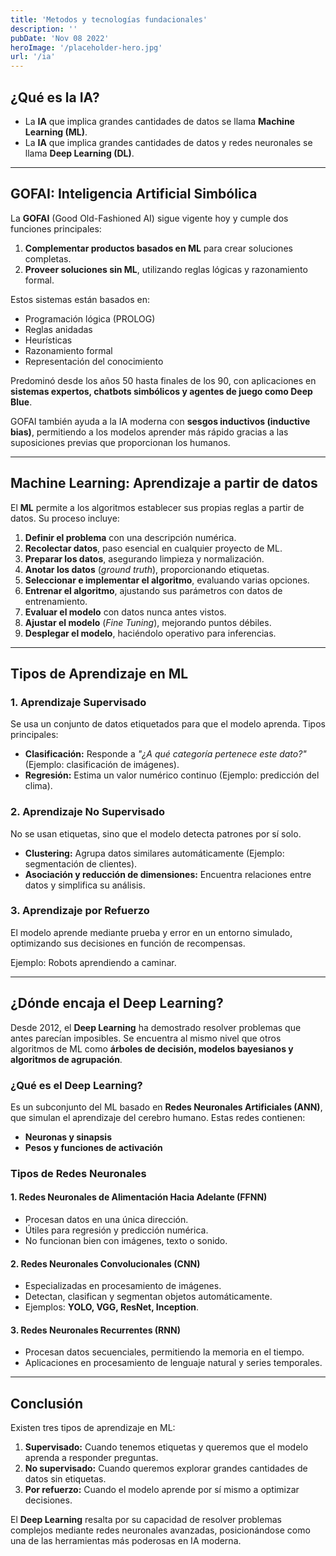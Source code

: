 ```yaml
---
title: 'Metodos y tecnologías fundacionales'
description: ''
pubDate: 'Nov 08 2022'
heroImage: '/placeholder-hero.jpg'
url: '/ia'
---
```


## ¿Qué es la IA?

- La **IA** que implica grandes cantidades de datos se llama **Machine Learning (ML)**.
- La **IA** que implica grandes cantidades de datos y redes neuronales se llama **Deep Learning (DL)**.

---

## GOFAI: Inteligencia Artificial Simbólica

La **GOFAI** (Good Old-Fashioned AI) sigue vigente hoy y cumple dos funciones principales:

1. **Complementar productos basados en ML** para crear soluciones completas.
2. **Proveer soluciones sin ML**, utilizando reglas lógicas y razonamiento formal.

Estos sistemas están basados en:

- Programación lógica (PROLOG)
- Reglas anidadas
- Heurísticas
- Razonamiento formal
- Representación del conocimiento

Predominó desde los años 50 hasta finales de los 90, con aplicaciones en **sistemas expertos, chatbots simbólicos y agentes de juego como Deep Blue**.

GOFAI también ayuda a la IA moderna con **sesgos inductivos (inductive bias)**, permitiendo a los modelos aprender más rápido gracias a las suposiciones previas que proporcionan los humanos.

---

## Machine Learning: Aprendizaje a partir de datos

El **ML** permite a los algoritmos establecer sus propias reglas a partir de datos. Su proceso incluye:

1. **Definir el problema** con una descripción numérica.
2. **Recolectar datos**, paso esencial en cualquier proyecto de ML.
3. **Preparar los datos**, asegurando limpieza y normalización.
4. **Anotar los datos** (_ground truth_), proporcionando etiquetas.
5. **Seleccionar e implementar el algoritmo**, evaluando varias opciones.
6. **Entrenar el algoritmo**, ajustando sus parámetros con datos de entrenamiento.
7. **Evaluar el modelo** con datos nunca antes vistos.
8. **Ajustar el modelo** (_Fine Tuning_), mejorando puntos débiles.
9. **Desplegar el modelo**, haciéndolo operativo para inferencias.

---

## Tipos de Aprendizaje en ML

### 1. Aprendizaje Supervisado

Se usa un conjunto de datos etiquetados para que el modelo aprenda. Tipos principales:

- **Clasificación:** Responde a _"¿A qué categoría pertenece este dato?"_ (Ejemplo: clasificación de imágenes).
- **Regresión:** Estima un valor numérico continuo (Ejemplo: predicción del clima).

### 2. Aprendizaje No Supervisado

No se usan etiquetas, sino que el modelo detecta patrones por sí solo.

- **Clustering:** Agrupa datos similares automáticamente (Ejemplo: segmentación de clientes).
- **Asociación y reducción de dimensiones:** Encuentra relaciones entre datos y simplifica su análisis.

### 3. Aprendizaje por Refuerzo

El modelo aprende mediante prueba y error en un entorno simulado, optimizando sus decisiones en función de recompensas.

Ejemplo: Robots aprendiendo a caminar.

---

## ¿Dónde encaja el Deep Learning?

Desde 2012, el **Deep Learning** ha demostrado resolver problemas que antes parecían imposibles. Se encuentra al mismo nivel que otros algoritmos de ML como **árboles de decisión, modelos bayesianos y algoritmos de agrupación**.

### ¿Qué es el Deep Learning?

Es un subconjunto del ML basado en **Redes Neuronales Artificiales (ANN)**, que simulan el aprendizaje del cerebro humano. Estas redes contienen:

- **Neuronas y sinapsis**
- **Pesos y funciones de activación**

### Tipos de Redes Neuronales

#### 1. Redes Neuronales de Alimentación Hacia Adelante (FFNN)

- Procesan datos en una única dirección.
- Útiles para regresión y predicción numérica.
- No funcionan bien con imágenes, texto o sonido.

#### 2. Redes Neuronales Convolucionales (CNN)

- Especializadas en procesamiento de imágenes.
- Detectan, clasifican y segmentan objetos automáticamente.
- Ejemplos: **YOLO, VGG, ResNet, Inception**.

#### 3. Redes Neuronales Recurrentes (RNN)

- Procesan datos secuenciales, permitiendo la memoria en el tiempo.
- Aplicaciones en procesamiento de lenguaje natural y series temporales.

---

## Conclusión

Existen tres tipos de aprendizaje en ML:

1. **Supervisado:** Cuando tenemos etiquetas y queremos que el modelo aprenda a responder preguntas.
2. **No supervisado:** Cuando queremos explorar grandes cantidades de datos sin etiquetas.
3. **Por refuerzo:** Cuando el modelo aprende por sí mismo a optimizar decisiones.

El **Deep Learning** resalta por su capacidad de resolver problemas complejos mediante redes neuronales avanzadas, posicionándose como una de las herramientas más poderosas en IA moderna.
